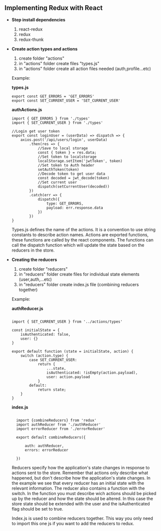 ## Implementing Redux with React ##

- **Step install dependencies**
  1. react-redux
  2. redux
  3. redux-thunk 
    
- **Create action types and actions**
  1. create folder "actions"
  2. in "actions" folder create files "types.js" 
  3. in "actions" folder create all action files needed (auth,profile...etc) 

  Example:
  
  **types.js**
  
  ```code 
  export const GET_ERRORS = 'GET_ERRORS'
  export const SET_CURRENT_USER = 'SET_CURRENT_USER'
  ```
  
  **authActions.js**
  ```code 
  import { GET_ERRORS } from './types'
  import { SET_CURRENT_USER } from './types'
  
  //Login get user token
  export const loginUser = (userData) => dispatch => {
      axios.post('/api/users/login', userData)
          .then(res => {
              //Save to local storage
              const { token } = res.data;
              //Set token to localstorage
              localStorage.setItem('jwtToken', token)
              //Set token to Auth header
              setAuthToken(token)
              //Decode token to get user data
              const decoded = jwt_decode(token)
              //Set current user
              dispatch(setCurrentUser(decoded))
          })
          .catch(err => {
              dispatch({
                  type: GET_ERRORS,
                  payload: err.response.data
              })
          })
  }
  ```

  Types.js defines the name of the actions. It is a convention to use string constants to describe action names.
  Actions are exported functions, these functions are called by the react components. The functions can call the dispatch     function which will update the state based on the reducers in the store. 
  
- **Creating the reducers**
  
  1. create folder "reducers"
  2. in "reducers" folder create files for individual state elements (user,auth,...etc) 
  3. in "reducers" folder create index.js file (combining reducers together)
  
  Example:
  
  **authReducer.js**
  
  ```code
  
  import { SET_CURRENT_USER } from '../actions/types'

  const initialState = {
      isAuthenticated: false,
      user: {}
  }

  export default function (state = initialState, action) {
      switch (action.type) {
          case SET_CURRENT_USER:
              return {
                  ...state,
                  isAuthenticated: !isEmpty(action.payload),
                  user: action.payload
              }
          default:
              return state;
      }
  }
  
  ```
  
  **index.js**
  
  ```code
  
    import {combineReducers} from 'redux'
    import authReducer from './authReducer'
    import errorReducer from './errorReducer'

    export default combineReducers({

        auth: authReducer,
        errors: errorReducer

    })
  
  ```

  Reducers specify how the application's state changes in response to actions sent to the store. Remember that actions only describe what happened, but don't describe how the application's state changes.
In the example we see that every reducer has an initial state with the relevant information. The reducer also contains a function with the switch. In the function you must describe wich actions should be picked up by the reducer and how the state should be altered. In this case the store state should be extended with the user and the isAuthenticated flag should be set to true. 

  Index.js is used to combine reducers together. This way you only need to import this one js if you want to add the reducers to redux. 


